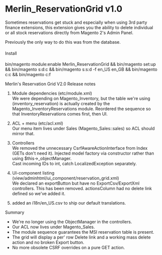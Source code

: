 # Merlin_ReservationGrid v1.0
Sometimes reservations get stuck and especially when using 3rd party finance extensions, this extension gives you the ability to delete individual or all stock reservations directly from Magento 2's Admin Panel. 

Previously the only way to do this was from the database.

#### 
Install
####

bin/magento module:enable Merlin_ReservationGrid && bin/magento set:up && bin/magento s:d:c && bin/magento s:s:d -f en_US en_GB && bin/magento c:c && bin/magento c:f


Merlin's Reservation Grid V2.0 Release notes

1) Module dependencies (etc/module.xml)  
   We were depending on Magento_Inventory, but the table we're using (inventory_reservation) is actually created by the Magento_InventoryReservations module.
    Reordered the sequence so that InventoryReservations comes first, then UI.

2) ACL + menu (etc/acl.xml)  
   Our menu item lives under Sales (Magento_Sales::sales) so ACL should mirror that.

3) Controllers  
   We removed the unnecessary CsrfAwareActionInterface from Index (GETs don't need it).
   Injected model factory via constructor rather than using $this->_objectManager.  
   Cast incoming IDs to int, catch LocalizedException separately.

4) UI-component listing (view/adminhtml/ui_component/reservation_grid.xml)  
 We declared an exportButton but have no ExportCsv/ExportXml controllers. This has been removed.
 actionsColumn had no delete link defined so we've added it.

5) added an i18n/en_US.csv to ship our default translations.

Summary

- We're no longer using the ObjectManager in the controllers.
- Our ACL now lives under Magento_Sales. 
- The module sequence guarantees the MSI reservation table is present. 
- The grid will display a per' row Delete link and a working mass delete action and no broken Export button. 
- No more obsolete CSRF overrides on a pure GET action.
